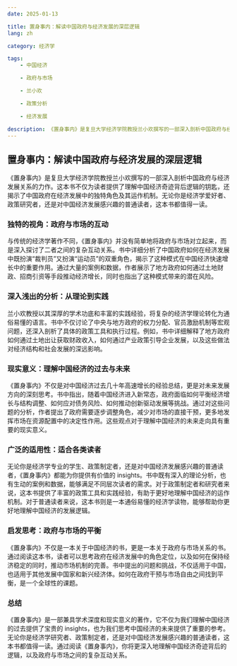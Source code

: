 ```yaml
---
date: 2025-01-13

title: 置身事内：解读中国政府与经济发展的深层逻辑
lang: zh

category: 经济学

tags:
    - 中国经济

    - 政府与市场

    - 兰小欢

    - 政策分析

    - 经济发展

description: 《置身事内》是复旦大学经济学院教授兰小欢撰写的一部深入剖析中国政府与经济发展关系的力作。这本书不仅为读者提供了理解中国经济奇迹背后逻辑的钥匙，还揭示了中国政府在经济发展中的独特角色及其运作机制。无论你是经济学爱好者、政策研究者，还是对中国经济发展感兴趣的普通读者，这本书都值得一读。
---
```


## 置身事内：解读中国政府与经济发展的深层逻辑

《置身事内》是复旦大学经济学院教授兰小欢撰写的一部深入剖析中国政府与经济发展关系的力作。这本书不仅为读者提供了理解中国经济奇迹背后逻辑的钥匙，还揭示了中国政府在经济发展中的独特角色及其运作机制。无论你是经济学爱好者、政策研究者，还是对中国经济发展感兴趣的普通读者，这本书都值得一读。

### 独特的视角：政府与市场的互动

与传统的经济学著作不同，《置身事内》并没有简单地将政府与市场对立起来，而是深入探讨了二者之间的复杂互动关系。书中详细分析了中国政府如何在经济发展中既扮演“裁判员”又扮演“运动员”的双重角色，揭示了这种模式在中国经济快速增长中的重要作用。通过大量的案例和数据，作者展示了地方政府如何通过土地财政、招商引资等手段推动经济增长，同时也指出了这种模式带来的潜在风险。

### 深入浅出的分析：从理论到实践

兰小欢教授以其深厚的学术功底和丰富的实践经验，将复杂的经济学理论转化为通俗易懂的语言。书中不仅讨论了中央与地方政府的权力分配、官员激励机制等宏观问题，还深入剖析了具体的政策工具和执行过程。例如，书中详细解释了地方政府如何通过土地出让获取财政收入，如何通过产业政策引导企业发展，以及这些做法对经济结构和社会发展的深远影响。

### 现实意义：理解中国经济的过去与未来

《置身事内》不仅是对中国经济过去几十年高速增长的经验总结，更是对未来发展方向的深刻思考。书中指出，随着中国经济进入新常态，政府面临如何平衡经济增长与结构调整、如何应对债务风险、如何推动创新驱动发展等挑战。通过对这些问题的分析，作者提出了政府需要逐步调整角色，减少对市场的直接干预，更多地发挥市场在资源配置中的决定性作用。这些观点对于理解中国经济的未来走向具有重要的现实意义。

### 广泛的适用性：适合各类读者

无论你是经济学专业的学生、政策制定者，还是对中国经济发展感兴趣的普通读者，《置身事内》都能为你提供有价值的 insights。书中既有深入的理论分析，也有生动的案例和数据，能够满足不同层次读者的需求。对于政策制定者和研究者来说，这本书提供了丰富的政策工具和实践经验，有助于更好地理解中国经济的运作机制。对于普通读者来说，这本书则是一本通俗易懂的经济学读物，能够帮助你更好地理解中国经济的发展逻辑。

### 启发思考：政府与市场的平衡

《置身事内》不仅是一本关于中国经济的书，更是一本关于政府与市场关系的书。通过阅读这本书，读者可以思考政府在经济发展中的角色定位，以及如何在保持经济稳定的同时，推动市场机制的完善。书中提出的问题和挑战，不仅适用于中国，也适用于其他发展中国家和新兴经济体。如何在政府干预与市场自由之间找到平衡，是一个全球性的课题。

### 总结

《置身事内》是一部兼具学术深度和现实意义的著作，它不仅为我们理解中国经济的过去提供了宝贵的 insights，也为我们思考中国经济的未来提供了重要的参考。无论你是经济学研究者、政策制定者，还是对中国经济发展感兴趣的普通读者，这本书都值得一读。通过阅读《置身事内》，你将更深入地理解中国经济奇迹背后的逻辑，以及政府与市场之间的复杂互动关系。
